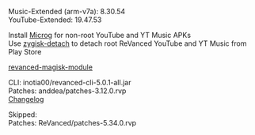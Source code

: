 Music-Extended (arm-v7a): 8.30.54  
YouTube-Extended: 19.47.53  

Install [Microg](https://github.com/ReVanced/GmsCore/releases) for non-root YouTube and YT Music APKs  
Use [zygisk-detach](https://github.com/j-hc/zygisk-detach) to detach root ReVanced YouTube and YT Music from Play Store  

[revanced-magisk-module](https://github.com/j-hc/revanced-magisk-module)
  
CLI: inotia00/revanced-cli-5.0.1-all.jar  
Patches: anddea/patches-3.12.0.rvp  
[Changelog](https://github.com/anddea/revanced-patches/releases/tag/v3.12.0)  

Skipped:  
Patches: ReVanced/patches-5.34.0.rvp    

